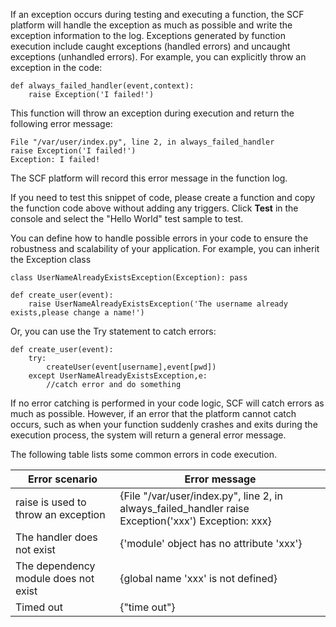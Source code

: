 If an exception occurs during testing and executing a function, the SCF platform will handle the exception as much as possible and write the exception information to the log. Exceptions generated by function execution include caught exceptions (handled errors) and uncaught exceptions (unhandled errors). For example, you can explicitly throw an exception in the code:

```
def always_failed_handler(event,context):
    raise Exception('I failed!')
```

This function will throw an exception during execution and return the following error message:

```
File "/var/user/index.py", line 2, in always_failed_handler
raise Exception('I failed!')
Exception: I failed!
```
The SCF platform will record this error message in the function log.

If you need to test this snippet of code, please create a function and copy the function code above without adding any triggers. Click **Test** in the console and select the "Hello World" test sample to test.

You can define how to handle possible errors in your code to ensure the robustness and scalability of your application. For example, you can inherit the Exception class

```
class UserNameAlreadyExistsException(Exception): pass
            
def create_user(event):
    raise UserNameAlreadyExistsException('The username already exists,please change a name!')
```

Or, you can use the Try statement to catch errors:

```
def create_user(event):
    try:
        createUser(event[username],event[pwd])
    except UserNameAlreadyExistsException,e:
        //catch error and do something
```   
     
If no error catching is performed in your code logic, SCF will catch errors as much as possible. However, if an error that the platform cannot catch occurs, such as when your function suddenly crashes and exits during the execution process, the system will return a general error message.

The following table lists some common errors in code execution.

| Error scenario | Error message |
|--|--|
| raise is used to throw an exception |	{File "/var/user/index.py", line 2, in always_failed_handler raise Exception('xxx') Exception: xxx}|
| The handler does not exist | {'module' object has no attribute 'xxx'} |
| The dependency module does not exist | {global name 'xxx' is not defined} |
| Timed out | {"time out"} |
